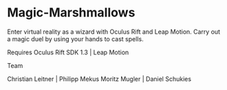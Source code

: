 # Magic-Marshmallows
Enter virtual reality as a wizard with Oculus Rift and Leap Motion. Carry out a magic duel by using your hands to cast spells.



Requires Oculus Rift SDK 1.3 | Leap Motion

Team

Christian Leitner | Philipp Mekus
Moritz Mugler | Daniel Schukies
